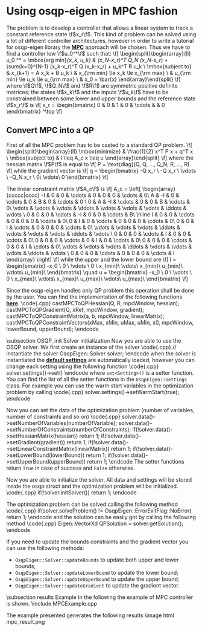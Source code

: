 # Using osqp-eigen in MPC fashion


The problem is to develop a controller that allows a linear system to track a constant reference state \f$x_r\f$. This kind of problem can be solved using a lot of different controller architectures, however in order to write a tutorial for osqp-eigen library the [**MPC**](https://en.wikipedia.org/wiki/Model_predictive_control) approach will be chosen.
 Thus we have to find a controller low \f$u_0^*\f$ such that:
\f[
\begin{split}\begin{array}{ll}
  u_0 ^* = \mbox{arg min}_{x_k, u_k}   & (x_N-x_r)^T Q_N (x_N-x_r) + \sum_{k=0}^{N-1} (x_k-x_r)^T Q (x_k-x_r) + u_k^T R u_k \\
  \mbox{subject to} & x_{k+1} = A x_k + B u_k \\
  & x_{\rm min} \le x_k  \le x_{\rm max} \\
  & u_{\rm min} \le u_k  \le u_{\rm max} \\
  & x_0 = \bar{x}
\end{array}\end{split}
\f]
 where \f$Q\f$, \f$Q_N\f$ and \f$R\f$ are symmetric positive definite matrices;
 the states \f$x_k\f$ and the inputs \f$u_k\f$ have to be constrained between some  lower and upper bounds and the reference state \f$x_r\f$ is
 \f[
 x_r = \begin{bmatrix} 0 & 0 & 1 & 0 & \cdots & & 0 \end{bmatrix} ^\top
 \f]

 ## Convert MPC into a QP
 First of all the MPC problem has to be casted to a standard QP problem.
 \f[
\begin{split}\begin{array}{ll}
  \mbox{minimize} & \frac{1}{2} x^T P x + q^T x \\
  \mbox{subject to} & l \leq A_c x \leq u
\end{array}\end{split}
 \f]
where the hessian matrix \f$P\f$ is equal to
 \f[
P  = \text{diag}(Q, Q, ..., Q_N, R, ..., R)
 \f]
while the gradient vector is
 \f[
q  = \begin{bmatrix}
-Q x_r \\
-Q x_r \\
\vdots \\
-Q_N x_r \\
0\\
\vdots\\
0
\end{bmatrix}
 \f]

 The linear constraint matrix \f$A_c\f$ is
 \f[
A_c  =
\left[
\begin{array}{ccccc|cccc}
-I & 0 & 0 & \cdots & 0 & 0 & 0 & \cdots & 0\\
A & -I & 0 & \cdots & 0 & B & 0 & \cdots & 0 \\
0 & A & -I & \cdots & 0 & 0 & B & \cdots &  0\\
\vdots & \vdots & \vdots  & \ddots & \vdots & \vdots & \vdots & \ddots & \vdots \\
0 & 0 & 0  & \cdots & -I & 0 & 0 & \cdots & B\\
\hline
I & 0 & 0 & \cdots & 0 & 0 & 0 & \cdots & 0\\
0 & I & 0 & \cdots & 0 & 0 & 0 & \cdots & 0\\
0 & 0 & I & \cdots & 0 & 0 & 0 & \cdots & 0\\
\vdots & \vdots & \vdots  & \ddots & \vdots & \vdots & \vdots & \ddots & \vdots \\
0 & 0 & 0 & \cdots & I & 0 & 0 & \cdots & 0\\
0 & 0 & 0 & \cdots & 0 & I & 0 & \cdots & 0\\
0 & 0 & 0 & \cdots & 0 & 0 & I & \cdots & 0\\
\vdots & \vdots & \vdots  & \ddots & \vdots & \vdots & \vdots & \ddots & \vdots \\
0 & 0 & 0 & \cdots & 0 & 0 & 0 & \cdots & I
\end{array}
\right]
 \f]
 while the upper and the lower bound are
 \f[
l  = \begin{bmatrix}
-x_0 \\
0 \\
\vdots \\
0 \\
x_{min}\\
\vdots\\
x_{min}\\
u_{min}\\
\vdots\\
u_{min}\\
\end{bmatrix} \quad
u  = \begin{bmatrix}
-x_0 \\
0 \\
\vdots \\
0 \\
x_{max}\\
\vdots\\
x_{max}\\
u_{max}\\
\vdots\\
u_{max}\\
\end{bmatrix}
 \f]

Since the osqp-eigen handles only QP problem this operation shall be done by the user.
 You can find the implementation of the following functions [**here**](https://github.com/GiulioRomualdi/osqp-eigen/blob/master/example/src/MPCExample.cpp#L71-L182).
\code{.cpp}
castMPCToQPHessian(Q, R, mpcWindow, hessian);
castMPCToQPGradient(Q, xRef, mpcWindow, gradient);
castMPCToQPConstraintMatrix(a, b, mpcWindow, linearMatrix);
castMPCToQPConstraintVectors(xMax, xMin, uMax, uMin, x0, mpcWindow, lowerBound, upperBound);
\endcode

 \subsection OSQP_init Solver initialization
Now you are able to use the OSQP solver. We first create an instance of the solver
\code{.cpp}
// instantiate the solver
OsqpEigen::Solver solver;
\endcode
 when the solver is instantiated the [**default settings**](http://osqp.readthedocs.io/en/latest/interfaces/solver_settings.html) are automatically loaded, however you can change each setting using
 the following function
\code{.cpp}
solver.settings()->set<Setting>()
\endcode
 where `set<Setting>()` is a setter function. You can find the list of all the setter
 functions in the `OsqpEigen::Settings` class.
 For example you can use the warm start variables in the optimization problem by calling
\code{.cpp}
solver.settings()->setWarmStart(true);
\endcode

 Now you can set the data of the optimization problem (number of variables, number of constraints
 and so on)
\code{.cpp}
solver.data()->setNumberOfVariables(numberOfVariable);
solver.data()->setNumberOfConstraints(numberOfConstraints);
if(!solver.data()->setHessianMatrix(hessian)) return 1;
if(!solver.data()->setGradient(gradient)) return 1;
if(!solver.data()->setLinearConstraintMatrix(linearMatrix)) return 1;
if(!solver.data()->setLowerBound(lowerBound)) return 1;
if(!solver.data()->setUpperBound(upperBound)) return 1;
\endcode
 The setter functions return `True` in case of success and `False` otherwise.

 Now you are able to initialize the solver. All data and settings will be stored inside the
 osqp struct and the optimization problem will be initialized.
\code{.cpp}
if(!solver.initSolver()) return 1;
\endcode

 The optimization problem can be solved calling the following method
\code{.cpp}
if(solver.solveProblem() != OsqpEigen::ErrorExitFlag::NoError) return 1;
\endcode
 and the solution can be easily got by calling the following method
\code{.cpp}
Eigen::VectorXd QPSolution = solver.getSolution();
\endcode

 If you need to update the bounds constraints and the gradient vector you
 can use the following methods:
 - `OsqpEigen::Solver::updateBounds` to update both upper and lower bounds;
 - `OsqpEigen::Solver::updateLowerBound` to update the lower bound;
 - `OsqpEigen::Solver::updateUpperBound` to update the upper bound;
 - `OsqpEigen::Solver::updateGradient` to update the gradient vector.

 \subsection results Example
 In the following the example of MPC controller is shown.
 \include MPCExample.cpp

 The example presented generates the following results
 \image html mpc_result.png
